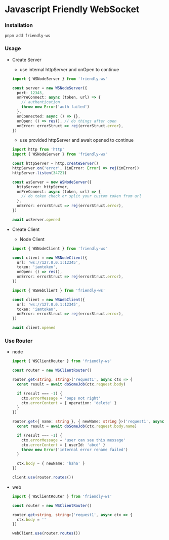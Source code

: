 # Javascript Friendly WebSocket

### Installation

```
pnpm add friendly-ws
```

### Usage

- Create Server

  - use internal httpServer and onOpen to continue

  ```typescript
  import { WSNodeServer } from 'friendly-ws'

  const server = new WSNodeServer({
    port: 12345,
    onPreConnect: async (token, url) => {
      // authentication
      throw new Error('auth failed')
    },
    onConnected: async () => {},
    onOpen: () => res(), // do things after open
    onError: errorStruct => rej(errorStruct.error),
  })
  ```

  - use provided httpServer and await opened to continue

  ```typescript
  import http from 'http'
  import { WSNodeServer } from 'friendly-ws'

  const httpServer = http.createServer()
  httpServer.on('error', (inError: Error) => rej(inError))
  httpServer.listen(34721)

  const wsServer = new WSNodeServer({
    httpServer: httpServer,
    onPreConnect: async (token, url) => {
      // do token check or split your custom token from url
    },
    onError: errorStruct => rej(errorStruct.error),
  })

  await wsServer.opened
  ```

- Create Client

  - Node Client

  ```typescript
  import { WSNodeClient } from 'friendly-ws'

  const client = new WSNodeClient({
    url: 'ws://127.0.0.1:12345',
    token: 'iamtoken',
    onOpen: () => res(),
    onError: errorStruct => rej(errorStruct.error),
  })
  ```

  ```typescript
  import { WSWebClient } from 'friendly-ws'

  const client = new WSWebClient({
    url: 'ws://127.0.0.1:12345',
    token: 'iamtoken',
    onError: errorStruct => rej(errorStruct.error),
  })

  await client.opened
  ```

### Use Router

- node

  ```typescript
  import { WSClientRouter } from 'friendly-ws'

  const router = new WSClientRouter()

  router.get<string, string>('request1', async ctx => {
    const result = await doSomeJob(ctx.request.body)

    if (result === -1) {
      ctx.errorMessage = 'oops not right'
      ctx.errorContent = { operation: 'delete' }
    }
  })

  router.get<{ name: string }, { newName: string }>('request1', async ctx => {
    const result = await doSomeJob(ctx.request.body.name)

    if (result === -1) {
      ctx.errorMessage = 'user can see this message'
      ctx.errorContent = { userId: 'abcd' }
      throw new Error('internal error rename failed')
    }

    ctx.body = { newName: 'haha' }
  })

  client.use(router.routes())
  ```

- web

  ```typescript
  import { WSClientRouter } from 'friendly-ws'

  const router = new WSClientRouter()

  router.get<string, string>('request1', async ctx => {
    ctx.body = ''
  })

  webClient.use(router.routes())
  ```
